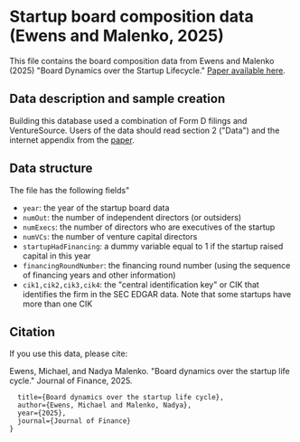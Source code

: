 # Startup board composition data (Ewens and Malenko, 2025)

This file contains the board composition data from Ewens and Malenko (2025) "Board Dynamics over the Startup Lifecycle." [Paper available here](https://osf.io/preprints/socarxiv/t96yq_v1).

## Data description and sample creation

Building this database used a combination of Form D filings and VentureSource.  Users of the data should read section 2 ("Data") and the internet appendix from the [paper](https://osf.io/preprints/socarxiv/t96yq_v1).

## Data structure

The file has the following fields"

- `year`: the year of the startup board data
- `numOut`: the number of independent directors (or outsiders)
-  `numExecs`: the number of directors who are executives of the startup
-  `numVCs`: the number of venture capital directors
-  `startupHadFinancing`: a dummy variable equal to 1 if the startup raised capital in this year
-  `financingRoundNumber`: the financing round number (using the sequence of financing years and other information)
-  `cik1,cik2,cik3,cik4`: the "central identification key" or CIK that identifies the firm in the SEC EDGAR data.  Note that some startups have more than one CIK

## Citation

If you use this data, please cite: 

Ewens, Michael, and Nadya Malenko. "Board dynamics over the startup life cycle."  Journal of Finance, 2025.
```@article{ewens_malenko2025,
  title={Board dynamics over the startup life cycle},
  author={Ewens, Michael and Malenko, Nadya},
  year={2025},
  journal={Journal of Finance}
}
```
